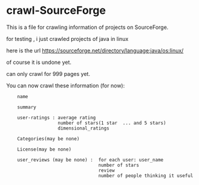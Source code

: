 # crawl-SourceForge

This is a file for crawling information of projects on SourceForge.

for testing , i just crawled projects of java in linux 

here is the url https://sourceforge.net/directory/language:java/os:linux/

of course it is undone yet.

can only crawl for 999 pages yet.

You can now crawl these information (for now):

        name

        summary

        user-ratings : average rating
                       number of stars(1 star  ... and 5 stars)
                       dimensional_ratings

        Categories(may be none)

        License(may be none)

        user_reviews (may be none) :  for each user: user_name
                                      number of stars
                                      review
                                      number of people thinking it useful
